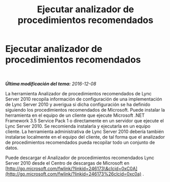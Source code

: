 ﻿---
title: Ejecutar analizador de procedimientos recomendados
TOCTitle: Ejecutar analizador de procedimientos recomendados
ms:assetid: 1392ef69-d4fe-45cc-9890-8e8d565df2ee
ms:mtpsurl: https://technet.microsoft.com/es-es/library/JJ204694(v=OCS.15)
ms:contentKeyID: 48274502
ms.date: 01/07/2017
mtps_version: v=OCS.15
ms.translationtype: HT
---

# Ejecutar analizador de procedimientos recomendados

 

_**Última modificación del tema:** 2016-12-08_

La herramienta Analizador de procedimientos recomendados de Lync Server 2010 recopila información de configuración de una implementación de Lync Server 2010 y averigua si dicha configuración se ha definido siguiendo los procedimientos recomendados de Microsoft. Puede instalar la herramienta en el equipo de un cliente que ejecute Microsoft .NET Framework 3.5 Service Pack 1 o directamente en un servidor que ejecute el Lync Server 2010. Se recomienda instalarla y ejecutarla en un equipo cliente. La herramienta administrativa de Lync Server 2010 debería también instalarse localmente en el equipo del cliente, de tal forma que el analizador de procedimientos recomendados pueda recopilar todo un conjunto de datos.

Puede descargar el Analizador de procedimientos recomendados Lync Server 2010 desde el Centro de descargas de Microsoft en [http://go.microsoft.com/fwlink/?linkid=246173\&clcid=0xC0A](http://go.microsoft.com/fwlink/?linkid=246173%26clcid=0xc0a) .

